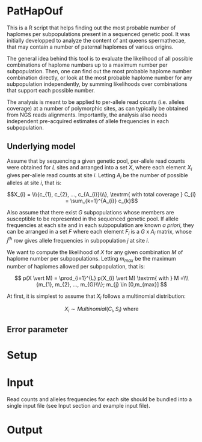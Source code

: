 # PatHapOuf

This is a R script that helps finding out the most probable number of haplomes per subpopulations present in a sequenced genetic pool. It was initially developped to analyze the content of ant queens spermathecae, that may contain a number of paternal haplomes of various origins. 

The general idea behind this tool is to evaluate the likelihood of all possible combinations of haplome numbers up to a maximum number per subpopulation. Then, one can find out the most probable haplome number combination directly, or look at the most probable haplome number for any subpopulation independently, by summing likelihoods over combinations that support each possible number.

The analysis is meant to be applied to per-allele read counts (i.e. alleles coverage) at a number of polymorphic sites, as can typically be obtained from NGS reads alignments. Importantly, the analysis also needs independent pre-acquired estimates of allele frequencies in each subpopulation.

## Underlying model
Assume that by sequencing a given genetic pool, per-allele read counts were obtained for $L$ sites and arranged into a set $X$, where each element $X_{i}$ gives per-allele read counts at site $i$. Letting $A_{i}$ be the number of possible alleles at site $i$, that is: 

$$X_{i} = \\\{c_{1}, c_{2}, ..., c_{A_{i}}\\\}, \textrm{ with total coverage } C_{i} = \sum_{k=1}^{A_{i}} c_{k}$$

Also assume that there exist $G$ subpopulations whose members are susceptible to be represented in the sequenced genetic pool. If allele frequencies at each site and in each subpopulation are known *a priori*, they can be arranged in a set $F$ where each element $F_{i}$ is a $G$ x $A_{i}$ matrix, whose $j^{th}$ row gives allele frequencies in subpopulation $j$ at site $i$.

We want to compute the likelihood of $X$ for any given combination $M$ of haplome number per subpopulations. Letting $m_{max}$ be the maximum number of haplomes allowed per subpopulation, that is:

$$ p(X \vert M) = \prod_{i=1}^{L} p(X_{i} \vert M) \textrm{ with } M =\\\{m_{1}, m_{2}, ..., m_{G}\\\}; m_{j} \in [0,m_{max}] $$

At first, it is simplest to assume that $X_{i}$ follows a multinomial distribution:

$$ X_{i} \sim Multinomial(C_{i}, S_{i}) \text{ where } $$

## Error parameter
# Setup
# Input

Read counts and alleles frequencies for each site should be bundled into a single input file (see Input section and example input file).
# Output
